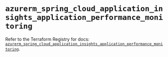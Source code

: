 # `azurerm_spring_cloud_application_insights_application_performance_monitoring`

Refer to the Terraform Registry for docs: [`azurerm_spring_cloud_application_insights_application_performance_monitoring`](https://registry.terraform.io/providers/hashicorp/azurerm/3.103.0/docs/resources/spring_cloud_application_insights_application_performance_monitoring).
